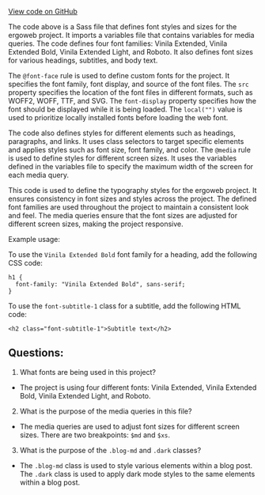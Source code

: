 [View code on GitHub](https://github.com/ergoplatform/ergoweb/styles/fonts.scss)

The code above is a Sass file that defines font styles and sizes for the ergoweb project. It imports a variables file that contains variables for media queries. The code defines four font families: Vinila Extended, Vinila Extended Bold, Vinila Extended Light, and Roboto. It also defines font sizes for various headings, subtitles, and body text. 

The `@font-face` rule is used to define custom fonts for the project. It specifies the font family, font display, and source of the font files. The `src` property specifies the location of the font files in different formats, such as WOFF2, WOFF, TTF, and SVG. The `font-display` property specifies how the font should be displayed while it is being loaded. The `local("")` value is used to prioritize locally installed fonts before loading the web font.

The code also defines styles for different elements such as headings, paragraphs, and links. It uses class selectors to target specific elements and applies styles such as font size, font family, and color. The `@media` rule is used to define styles for different screen sizes. It uses the variables defined in the variables file to specify the maximum width of the screen for each media query.

This code is used to define the typography styles for the ergoweb project. It ensures consistency in font sizes and styles across the project. The defined font families are used throughout the project to maintain a consistent look and feel. The media queries ensure that the font sizes are adjusted for different screen sizes, making the project responsive. 

Example usage:

To use the `Vinila Extended Bold` font family for a heading, add the following CSS code:

```
h1 {
  font-family: "Vinila Extended Bold", sans-serif;
}
```

To use the `font-subtitle-1` class for a subtitle, add the following HTML code:

```
<h2 class="font-subtitle-1">Subtitle text</h2>
```
## Questions: 
 1. What fonts are being used in this project?
- The project is using four different fonts: Vinila Extended, Vinila Extended Bold, Vinila Extended Light, and Roboto.

2. What is the purpose of the media queries in this file?
- The media queries are used to adjust font sizes for different screen sizes. There are two breakpoints: `$md` and `$xs`.

3. What is the purpose of the `.blog-md` and `.dark` classes?
- The `.blog-md` class is used to style various elements within a blog post. The `.dark` class is used to apply dark mode styles to the same elements within a blog post.
